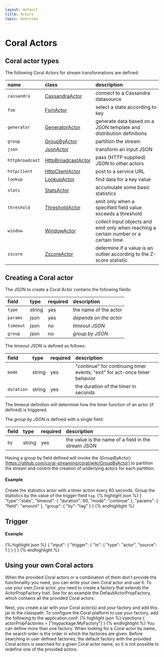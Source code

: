 ```yaml
---
layout: default
title: Actors
topic: Overview
---
```

<!--
   Licensed to the Apache Software Foundation (ASF) under one or more
   contributor license agreements.  See the NOTICE file distributed with
   this work for additional information regarding copyright ownership.
   The ASF licenses this file to You under the Apache License, Version 2.0
   (the "License"); you may not use this file except in compliance with
   the License.  You may obtain a copy of the License at

       http://www.apache.org/licenses/LICENSE-2.0

   Unless required by applicable law or agreed to in writing, software
   distributed under the License is distributed on an "AS IS" BASIS,
   WITHOUT WARRANTIES OR CONDITIONS OF ANY KIND, either express or implied.
   See the License for the specific language governing permissions and
   limitations under the License.
-->

# Coral Actors

## Coral actor types
The following Coral Actors for stream transformations are defined:

name         | class | description
:----------- | :---- | :----------
`cassandra`  | [CassandraActor](/coral/docs/Actors-CassandraActor.html) | connect to a Cassandra datasource
`fsm`        | [FsmActor](/coral/docs/Actors-fsmActor.html) | select a state according to key
`generator` | [GeneratorActor](/coral/docs/Actors-generatorActor.html) | generate data based on a JSON template and distribution definitions
`group`      | [GroupByActor](/coral/docs/Actors-groupByActor.html) | partition the stream
`json`        | [JsonActor](/coral/docs/Actors-jsonActor.html) | transform an input JSON
`httpbroadcast` | [HttpBroadcastActor](/coral/docs/Actors-httpBroadcastActor.html) | pass (HTTP supplied) JSON to other actors
`httpclient` | [HttpClientActor](/coral/docs/Actors-httpClientActor.html) | post to a service URL
`lookup`     | [LookupActor](/coral/docs/Actors-lookupActor.html) | find data for a key value
`stats`      | [StatsActor](/coral/docs/Actors-statsActor.html) | accumulate some basic statistics
`threshold`  | [ThresholdActor](/coral/docs/Actors-thresholdActor.html) | emit only when a specified field value exceeds a threshold
`window`     | [WindowActor](/coral/docs/Actors-windowActor.html) | collect input objects and emit only when reaching a certain number or a certain time
`zscore`     | [ZscoreActor](/coral/docs/Actors-zscoreActor.html) | determine if a value is an outlier according to the Z-score statistic

## Creating a Coral actor
The JSON to create a Coral Actor contains the following fields:

field     | type     | required | description
:-------- | :------- | :------- | :------------
`type`    | string   | yes | the name of the actor
`params`  | json     | yes | _depends on the actor_
`timeout` | json     | no | _timeout JSON_
`group`   | json     | no | _group by JSON_

The _timeout JSON_ is defined as follows:

field | type | required | description
:---- | :--- | :--- | :---------
`mode`     | string | yes | "continue" for continuing timer events; "exit" for act-once timer behavior
`duration` | string | yes | the duration of the timer in seconds

The timeout definition will determine how the timer function of an actor (if defined) is triggered.

The _group by JSON_ is defined with a single field:

field | type   | required | description
:---- | :----- | :------- | :---------
`by`  | string | yes | the value is the name of a field in the stream JSON

Having a group by field defined will invoke the (GroupByActor)[https://github.com/coral-streaming/coral/wiki/GroupByActor] to partition the stream and control the creation of underlying actors for each partition.

#### Example
Create the statistics actor with a timer action every 60 seconds.
Group the statistics by the value of the trigger-field `tag`.
{% highlight json %}
{ "type":"stats",
  "timeout": {
    "duration": 60,
    "mode": "continue"
  },
  "params": {
    "field": "amount"
  },
  "group": {
    "by": "tag"
  }
}
{% endhighlight %}

## Trigger

#### Example
{% highlight json %}
{ "input":
  { "trigger":
    { "in":
      { "type": "actor",
        "source": 1
      }
    }
  }
}
{% endhighlight %}

## Using your own Coral actors
When the provided Coral actors or a combination of them don't provide the functionality you need, you can write your own Coral actor and use it. To use your own Coral actor, you need to create a factory that extends the ActorPropFactory trait. See for an example the DefaultActorPropFactory, which contains all the provided Coral actors.

Next, you create a jar with your Coral actor(s) and your factory and add this jar to the classpath. To configure the Coral platform to use your factory, add the following to the application.conf:
{% highlight json %}
injections {
    actorPropFactories = ["mypackage.MyFactory"]
}
{% endhighlight %}
You can define more than one factory. When looking for a Coral actor by name, the search order is the order in which the factories are given. Before searching in user defined factories, the default factory with the provided Coral actors is searched for a given Coral actor name, so it is not possible to redefine one of the provided actors.